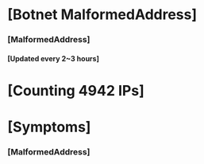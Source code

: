 # [Botnet MalformedAddress]
### [MalformedAddress]
#### [Updated every 2~3 hours]

# [Counting 4942 IPs]

# [Symptoms] 
###   [MalformedAddress]
